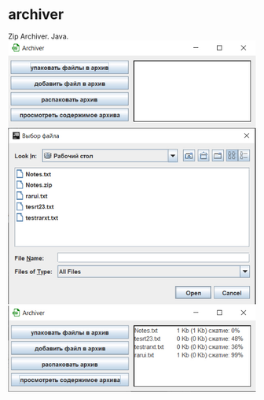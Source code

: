 # archiver
Zip Archiver. Java.
![Image alt](https://github.com/UtMaximUr/archiver/blob/master/1.jpg)
![Image alt](https://github.com/UtMaximUr/archiver/blob/master/2.jpg)
![Image alt](https://github.com/UtMaximUr/archiver/blob/master/3.jpg)
